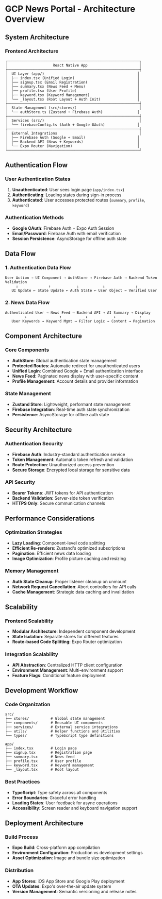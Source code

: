 # GCP News Portal - Architecture Overview

## System Architecture

### Frontend Architecture
```
┌─────────────────────────────────────────────────────────────┐
│                     React Native App                        │
├─────────────────────────────────────────────────────────────┤
│  UI Layer (app/)                                           │
│  ├── index.tsx (Unified Login)                             │
│  ├── signup.tsx (Email Registration)                       │
│  ├── summary.tsx (News Feed + Menu)                        │
│  ├── profile.tsx (User Profile)                            │
│  ├── keyword.tsx (Keyword Management)                      │
│  └── _layout.tsx (Root Layout + Auth Init)                 │
├─────────────────────────────────────────────────────────────┤
│  State Management (src/stores/)                             │
│  └── authStore.ts (Zustand + Firebase Auth)                │
├─────────────────────────────────────────────────────────────┤
│  Services (src/)                                            │
│  └── firebaseConfig.ts (Auth + Google OAuth)               │
├─────────────────────────────────────────────────────────────┤
│  External Integrations                                      │
│  ├── Firebase Auth (Google + Email)                        │
│  ├── Backend API (News + Keywords)                         │
│  └── Expo Router (Navigation)                              │
└─────────────────────────────────────────────────────────────┘
```

## Authentication Flow

### User Authentication States
1. **Unauthenticated**: User sees login page (`app/index.tsx`)
2. **Authenticating**: Loading states during sign-in process
3. **Authenticated**: User accesses protected routes (`summary`, `profile`, `keyword`)

### Authentication Methods
- **Google OAuth**: Firebase Auth + Expo Auth Session
- **Email/Password**: Firebase Auth with email verification
- **Session Persistence**: AsyncStorage for offline auth state

## Data Flow

### 1. Authentication Data Flow
```
User Action → UI Component → AuthStore → Firebase Auth → Backend Token Validation
     ↓              ↑            ↓           ↓              ↓
   UI Update ← State Update ← Auth State ← User Object ← Verified User
```

### 2. News Data Flow
```
Authenticated User → News Feed → Backend API → AI Summary → Display
         ↓               ↑           ↓            ↓           ↑
   User Keywords → Keyword Mgmt → Filter Logic → Content → Pagination
```

## Component Architecture

### Core Components
- **AuthStore**: Global authentication state management
- **Protected Routes**: Automatic redirect for unauthenticated users
- **Unified Login**: Combined Google + Email authentication interface
- **News Feed**: Paginated news display with user-specific content
- **Profile Management**: Account details and provider information

### State Management
- **Zustand Store**: Lightweight, performant state management
- **Firebase Integration**: Real-time auth state synchronization
- **Persistence**: AsyncStorage for offline auth state

## Security Architecture

### Authentication Security
- **Firebase Auth**: Industry-standard authentication service
- **Token Management**: Automatic token refresh and validation
- **Route Protection**: Unauthorized access prevention
- **Secure Storage**: Encrypted local storage for sensitive data

### API Security
- **Bearer Tokens**: JWT tokens for API authentication
- **Backend Validation**: Server-side token verification
- **HTTPS Only**: Secure communication channels

## Performance Considerations

### Optimization Strategies
- **Lazy Loading**: Component-level code splitting
- **Efficient Re-renders**: Zustand's optimized subscriptions
- **Pagination**: Efficient news data loading
- **Image Optimization**: Profile picture caching and resizing

### Memory Management
- **Auth State Cleanup**: Proper listener cleanup on unmount
- **Network Request Cancellation**: Abort controllers for API calls
- **Cache Management**: Strategic data caching and invalidation

## Scalability

### Frontend Scalability
- **Modular Architecture**: Independent component development
- **State Isolation**: Separate stores for different features
- **Route-based Code Splitting**: Expo Router optimization

### Integration Scalability
- **API Abstraction**: Centralized HTTP client configuration
- **Environment Management**: Multi-environment support
- **Feature Flags**: Conditional feature deployment

## Development Workflow

### Code Organization
```
src/
├── stores/          # Global state management
├── components/      # Reusable UI components
├── services/        # External service integrations
├── utils/           # Helper functions and utilities
└── types/           # TypeScript type definitions

app/
├── index.tsx        # Login page
├── signup.tsx       # Registration page
├── summary.tsx      # News feed
├── profile.tsx      # User profile
├── keyword.tsx      # Keyword management
└── _layout.tsx      # Root layout
```

### Best Practices
- **TypeScript**: Type safety across all components
- **Error Boundaries**: Graceful error handling
- **Loading States**: User feedback for async operations
- **Accessibility**: Screen reader and keyboard navigation support

## Deployment Architecture

### Build Process
- **Expo Build**: Cross-platform app compilation
- **Environment Configuration**: Production vs development settings
- **Asset Optimization**: Image and bundle size optimization

### Distribution
- **App Stores**: iOS App Store and Google Play deployment
- **OTA Updates**: Expo's over-the-air update system
- **Version Management**: Semantic versioning and release notes